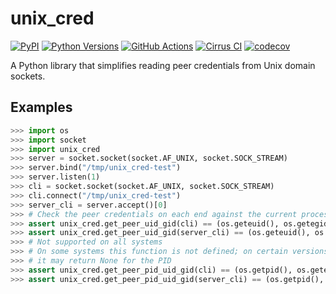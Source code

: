 # unix_cred

[![PyPI](https://img.shields.io/pypi/v/unix-cred)](https://pypi.org/project/unix-cred)
[![Python Versions](https://img.shields.io/pypi/pyversions/unix-cred)](https://pypi.org/project/unix-cred)
[![GitHub Actions](https://github.com/cptpcrd/unix_cred/workflows/CI/badge.svg?branch=master&event=push)](https://github.com/cptpcrd/unix_cred/actions?query=workflow%3ACI+branch%3Amaster+event%3Apush)
[![Cirrus CI](https://api.cirrus-ci.com/github/cptpcrd/unix_cred.svg?branch=master)](https://cirrus-ci.com/github/cptpcrd/unix_cred)
[![codecov](https://codecov.io/gh/cptpcrd/unix_cred/branch/master/graph/badge.svg)](https://codecov.io/gh/cptpcrd/unix_cred)

A Python library that simplifies reading peer credentials from Unix domain sockets.

## Examples

```python
>>> import os
>>> import socket
>>> import unix_cred
>>> server = socket.socket(socket.AF_UNIX, socket.SOCK_STREAM)
>>> server.bind("/tmp/unix_cred-test")
>>> server.listen(1)
>>> cli = socket.socket(socket.AF_UNIX, socket.SOCK_STREAM)
>>> cli.connect("/tmp/unix_cred-test")
>>> server_cli = server.accept()[0]
>>> # Check the peer credentials on each end against the current process's
>>> assert unix_cred.get_peer_uid_gid(cli) == (os.geteuid(), os.getegid())
>>> assert unix_cred.get_peer_uid_gid(server_cli) == (os.geteuid(), os.getegid())
>>> # Not supported on all systems
>>> # On some systems this function is not defined; on certain versions of other systems
>>> # it may return None for the PID
>>> assert unix_cred.get_peer_pid_uid_gid(cli) == (os.getpid(), os.geteuid(), os.getegid())
>>> assert unix_cred.get_peer_pid_uid_gid(server_cli) == (os.getpid(), os.geteuid(), os.getegid())
```
